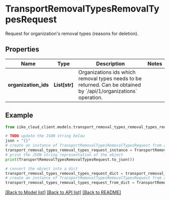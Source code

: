 # TransportRemovalTypesRemovalTypesRequest

Request for organization's removal types (reasons for deletion).

## Properties

Name | Type | Description | Notes
------------ | ------------- | ------------- | -------------
**organization_ids** | **List[str]** | Organizations ids which removal types needs to be returned.                Can be obtained by &#x60;/api/1/organizations&#x60; operation. | 

## Example

```python
from iiko_cloud_client.models.transport_removal_types_removal_types_request import TransportRemovalTypesRemovalTypesRequest

# TODO update the JSON string below
json = "{}"
# create an instance of TransportRemovalTypesRemovalTypesRequest from a JSON string
transport_removal_types_removal_types_request_instance = TransportRemovalTypesRemovalTypesRequest.from_json(json)
# print the JSON string representation of the object
print(TransportRemovalTypesRemovalTypesRequest.to_json())

# convert the object into a dict
transport_removal_types_removal_types_request_dict = transport_removal_types_removal_types_request_instance.to_dict()
# create an instance of TransportRemovalTypesRemovalTypesRequest from a dict
transport_removal_types_removal_types_request_from_dict = TransportRemovalTypesRemovalTypesRequest.from_dict(transport_removal_types_removal_types_request_dict)
```
[[Back to Model list]](../README.md#documentation-for-models) [[Back to API list]](../README.md#documentation-for-api-endpoints) [[Back to README]](../README.md)



